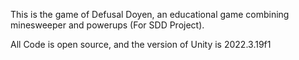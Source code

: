 This is the game of Defusal Doyen, an educational game combining minesweeper and powerups (For SDD Project). 

All Code is open source, and the version of Unity is 2022.3.19f1
